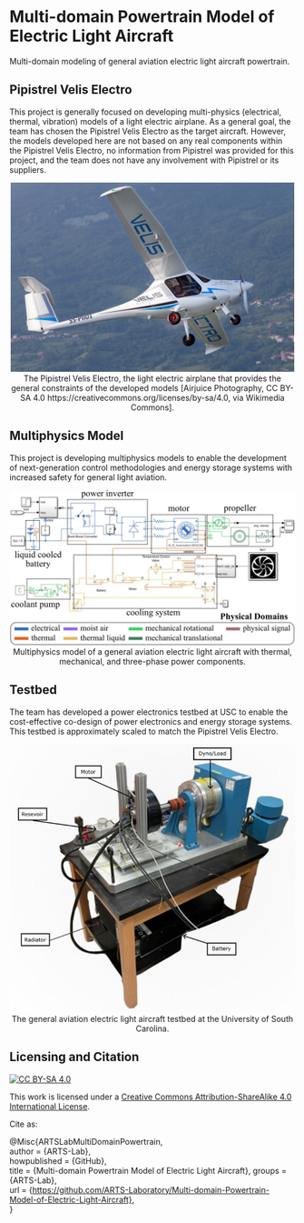 # Multi-domain Powertrain Model of Electric Light Aircraft
Multi-domain modeling of general aviation electric light aircraft powertrain.

## Pipistrel Velis Electro

This project is generally focused on developing multi-physics (electrical, thermal, vibration) models of a light electric airplane. As a general goal, the team has chosen the Pipistrel Velis Electro as the target aircraft. However, the models developed here are not based on any real components within the Pipistrel Velis Electro, no information from Pipistrel was provided for this project, and the team does not have any involvement with Pipistrel or its suppliers. 

<p align="center">
<img src="media/Pipistrel_Velis_Electro_9992.jpg" alt="drawing" width="500"/> <br> 
The Pipistrel Velis Electro, the light electric airplane that provides the general constraints of the developed models [Airjuice Photography, CC BY-SA 4.0 https://creativecommons.org/licenses/by-sa/4.0, via Wikimedia Commons].
</p>
<p align="center">
</p>

## Multiphysics Model

This project is developing multiphysics models to enable the development of next-generation control methodologies and energy storage systems with increased safety for general light aviation. 

<p align="center">
<img src="media/multi-physics-model.jpg" alt="drawing" width="700"/> <br> 
Multiphysics model of a general aviation electric light aircraft with thermal, mechanical, and three-phase power components.
</p>
<p align="center">
</p>

## Testbed

The team has developed a power electronics testbed at USC to enable the cost-effective co-design of power electronics and energy storage systems. This testbed is approximately scaled to match the Pipistrel Velis Electro.

<p align="center">
<img src="media/testbed.jpg" alt="drawing" width="600"/> <br> 
The general aviation electric light aircraft testbed at the University of South Carolina.
</p>
<p align="center">
</p>


## Licensing and Citation

[![CC BY-SA 4.0][cc-by-sa-shield]][cc-by-sa]

This work is licensed under a
[Creative Commons Attribution-ShareAlike 4.0 International License][cc-by-sa].

[cc-by-sa]: http://creativecommons.org/licenses/by-sa/4.0/
[cc-by-sa-image]: https://licensebuttons.net/l/by-sa/4.0/88x31.png
[cc-by-sa-shield]: https://img.shields.io/badge/License-CC%20BY--SA%204.0-lightgrey.svg


Cite as:

@Misc{ARTSLabMultiDomainPowertrain,    
  author = {ARTS-Lab},  
  howpublished = {GitHub},  
  title  = {Multi-domain Powertrain Model of Electric Light Aircraft},
  groups = {ARTS-Lab},    
  url    = {https://github.com/ARTS-Laboratory/Multi-domain-Powertrain-Model-of-Electric-Light-Aircraft},   
}
